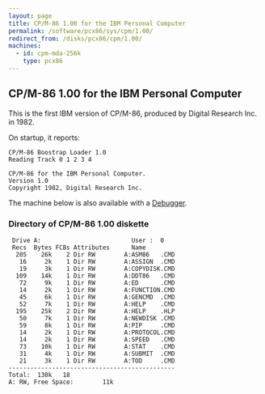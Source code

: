 ```yaml
---
layout: page
title: CP/M-86 1.00 for the IBM Personal Computer
permalink: /software/pcx86/sys/cpm/1.00/
redirect_from: /disks/pcx86/cpm/1.00/
machines:
  - id: cpm-mda-256k
    type: pcx86
---
```


CP/M-86 1.00 for the IBM Personal Computer
------------------------------------------

This is the first IBM version of CP/M-86, produced by Digital Research Inc. in 1982.

On startup, it reports:

    CP/M-86 Boostrap Loader 1.0
    Reading Track 0 1 2 3 4
    
    CP/M-86 for the IBM Personal Computer.
    Version 1.0
    Copyright 1982, Digital Research Inc.                                                 

The machine below is also available with a [Debugger](debugger/).

### Directory of CP/M-86 1.00 diskette

     Drive A:                         User :  0                                     
     Recs  Bytes FCBs Attributes      Name                                          
      205    26k    2 Dir RW        A:ASM86   .CMD                                  
       16     2k    1 Dir RW        A:ASSIGN  .CMD                                  
       19     3k    1 Dir RW        A:COPYDISK.CMD                                  
      109    14k    1 Dir RW        A:DDT86   .CMD                                  
       72     9k    1 Dir RW        A:ED      .CMD                                  
       14     2k    1 Dir RW        A:FUNCTION.CMD                                  
       45     6k    1 Dir RW        A:GENCMD  .CMD                                  
       52     7k    1 Dir RW        A:HELP    .CMD                                  
      195    25k    2 Dir RW        A:HELP    .HLP                                  
       50     7k    1 Dir RW        A:NEWDISK .CMD                                  
       59     8k    1 Dir RW        A:PIP     .CMD                                  
       14     2k    1 Dir RW        A:PROTOCOL.CMD                                  
       14     2k    1 Dir RW        A:SPEED   .CMD                                  
       73    10k    1 Dir RW        A:STAT    .CMD                                  
       31     4k    1 Dir RW        A:SUBMIT  .CMD                                  
       21     3k    1 Dir RW        A:TOD     .CMD                                  
    ----------------------------------------------                                  
    Total:  130k   18                                                               
    A: RW, Free Space:        11k                                                   
